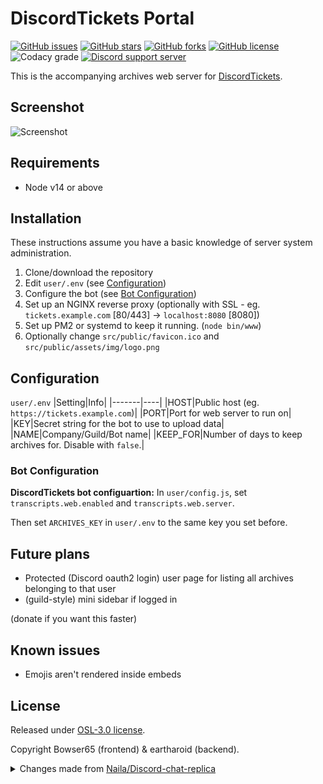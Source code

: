 # DiscordTickets Portal

[![GitHub issues](https://img.shields.io/github/issues/eartharoid/DiscordTickets-Portal?style=flat-square)](https://github.com/eartharoid/DiscordTickets-Portal/issues)    [![GitHub stars](https://img.shields.io/github/stars/eartharoid/DiscordTickets-Portal?style=flat-square)](https://github.com/eartharoid/DiscordTickets-Portal/stargazers)    [![GitHub forks](https://img.shields.io/github/forks/eartharoid/DiscordTickets-Portal?style=flat-square)](https://github.com/eartharoid/DiscordTickets-Portal/network)    [![GitHub license](https://img.shields.io/github/license/eartharoid/DiscordTickets-Portal?style=flat-square)](https://github.com/eartharoid/DiscordTickets-Portal/blob/master/LICENSE)    ![Codacy grade](https://img.shields.io/codacy/grade/897b22ca67b24908bcf4d54e4a0e32ef?logo=codacy&style=flat-square)    [![Discord support server](https://discordapp.com/api/guilds/451745464480432129/embed.png?style=shield)](https://discord.gg/pXc9vyC)

This is the accompanying archives web server for [DiscordTickets](https://github.com/eartharoid/DiscordTickets).

## Screenshot

![Screenshot](https://i.imgur.com/UvIxqOJ.png)

## Requirements

- Node v14 or above

## Installation

These instructions assume you have a basic knowledge of server system administration.

1. Clone/download the repository
2. Edit `user/.env` (see [Configuration](#Configuration))
3. Configure the bot (see [Bot Configuration](#BotConfiguration))
4. Set up an NGINX reverse proxy (optionally with SSL - eg. `tickets.example.com` [80/443] -> `localhost:8080` [8080])
5. Set up PM2 or systemd to keep it running. (`node bin/www`)
6. Optionally change `src/public/favicon.ico` and `src/public/assets/img/logo.png`

## Configuration

`user/.env`
|Setting|Info|
|-------|----|
|HOST|Public host (eg. `https://tickets.example.com`)|
|PORT|Port for web server to run on|
|KEY|Secret string for the bot to use to upload data|
|NAME|Company/Guild/Bot name|
|KEEP_FOR|Number of days to keep archives for. Disable with `false`.|

### Bot Configuration

**DiscordTickets bot configuartion:**
In `user/config.js`, set `transcripts.web.enabled` and `transcripts.web.server`.

Then set `ARCHIVES_KEY` in `user/.env` to the same key you set before.

## Future plans

- Protected (Discord oauth2 login) user page for listing all archives belonging to that user
- (guild-style) mini sidebar if logged in

(donate if you want this faster)

## Known issues

- Emojis aren't rendered inside embeds

## License

Released under [OSL-3.0 license](https://github.com/eartharoid/DiscordTickets-Portal/blob/master/LICENSE).

Copyright Bowser65 (frontend) & eartharoid (backend).

<details>
	<summary>Changes made from <a href="https://github.com/Naila/Discord-chat-replica">Naila/Discord-chat-replica</a></summary>
	<br>
	<ul>
		<li>Completely new web server code</li>
		<li>Minor UI edits</li>
		<li>Added nicknames and coloured names</li>
	</ul>
</details>
